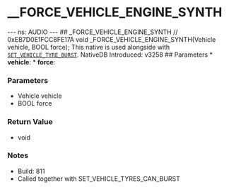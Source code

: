 # __FORCE_VEHICLE_ENGINE_SYNTH

--- ns: AUDIO --- ## _FORCE_VEHICLE_ENGINE_SYNTH  // 0xEB7D0E1FCC8FE17A void _FORCE_VEHICLE_ENGINE_SYNTH(Vehicle vehicle, BOOL force);  This native is used alongside with [`SET_VEHICLE_TYRE_BURST`](#_0xEC6A202EE4960385).  NativeDB Introduced: v3258  ## Parameters * **vehicle**: * **force**:

### Parameters
* Vehicle vehicle
* BOOL force

### Return Value
* void

### Notes
* Build: 811
* Called together with SET_VEHICLE_TYRES_CAN_BURST

